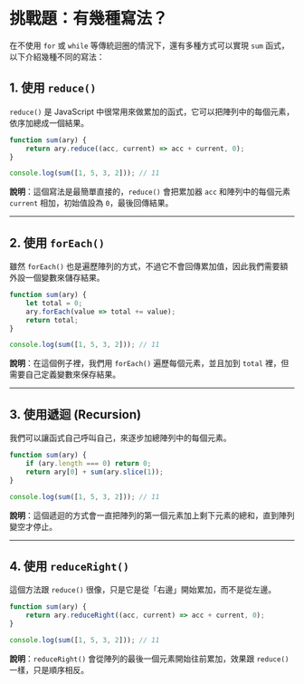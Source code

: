 # 挑戰題：有幾種寫法？

在不使用 `for` 或 `while` 等傳統迴圈的情況下，還有多種方式可以實現 `sum` 函式，以下介紹幾種不同的寫法：

## 1. 使用 `reduce()`
`reduce()` 是 JavaScript 中很常用來做累加的函式，它可以把陣列中的每個元素，依序加總成一個結果。

```javascript
function sum(ary) {
    return ary.reduce((acc, current) => acc + current, 0);
}

console.log(sum([1, 5, 3, 2])); // 11
```

**說明**：這個寫法是最簡單直接的，`reduce()` 會把累加器 `acc` 和陣列中的每個元素 `current` 相加，初始值設為 `0`，最後回傳結果。

---

## 2. 使用 `forEach()`
雖然 `forEach()` 也是遍歷陣列的方式，不過它不會回傳累加值，因此我們需要額外設一個變數來儲存結果。

```javascript
function sum(ary) {
    let total = 0;
    ary.forEach(value => total += value);
    return total;
}

console.log(sum([1, 5, 3, 2])); // 11
```

**說明**：在這個例子裡，我們用 `forEach()` 遍歷每個元素，並且加到 `total` 裡，但需要自己定義變數來保存結果。

---

## 3. 使用遞迴 (Recursion)
我們可以讓函式自己呼叫自己，來逐步加總陣列中的每個元素。

```javascript
function sum(ary) {
    if (ary.length === 0) return 0;
    return ary[0] + sum(ary.slice(1));
}

console.log(sum([1, 5, 3, 2])); // 11
```

**說明**：這個遞迴的方式會一直把陣列的第一個元素加上剩下元素的總和，直到陣列變空才停止。

 
---

## 4. 使用 `reduceRight()`
這個方法跟 `reduce()` 很像，只是它是從「右邊」開始累加，而不是從左邊。

```javascript
function sum(ary) {
    return ary.reduceRight((acc, current) => acc + current, 0);
}

console.log(sum([1, 5, 3, 2])); // 11
```

**說明**：`reduceRight()` 會從陣列的最後一個元素開始往前累加，效果跟 `reduce()` 一樣，只是順序相反。
